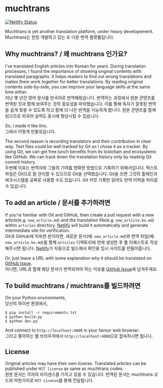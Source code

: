 # muchtrans

[![Netlify Status](https://api.netlify.com/api/v1/badges/75eb43d8-fd3b-4c0f-9237-dea8bec08456/deploy-status)](https://app.netlify.com/sites/yonghochoi/deploys)

Muchtrans is yet another translation platform, under heavy developement.
<br>Muchtrans는 한창 개발하고 있는 또 다른 번역 플랫폼입니다.

## Why muchtrans? / 왜 muchtrans 인가요?

I've translated English articles into Korean for years. During translation processes, I found the importance of showing original contents with translated paragraphs. It helps readers to find out wrong translations and makes them work together for better translations. By reading original contents side-by-side, you can improve your language skills at the same time either.
<br>지난 몇 년간 영어 문서를 한국어로 번역해왔습니다. 번역하는 과정에서 원본 콘텐츠를 번역된 것과 함께 보여주는 것의 중요성을 파악했습니다. 이를 통해 독자가 잘못된 번역을 쉽게 찾을 수 있도록 하고 함께 더 나은 번역을 가능하게 합니다. 원본 콘텐츠를 함께 읽으므로 외국어 실력도 동시에 향상시킬 수 있습니다.

So, I made it like this.
<br>그래서 이렇게 만들었습니다.

The second reason is recording translators and their contribution in clear way. Text files could be well tracked by Git so I chose it as a tracker. By using Git, we can get free lunch benefits from its toolchain and ecosystems like GitHub. We can track down the translation history only by reading Git commit history.
<br>두번째 이유는 번역자와 그들의 기여를 명확한 방법으로 기록하기 위해서입니다. 텍스트 파일은 Git으로 잘 관리할 수 있으므로 Git을 선택했습니다. Git을 쓰면 그것의 툴체인과 에코시스템을 공짜로 사용할 수도 있습니다. Git 커밋 기록만 읽어도 번역 이력을 따라갈 수 있습니다.

## To add an article / 문서를 추가하려면

If you're familiar with Git and GitHub, then create a pull request with a new article(e.g. `new_article.md`) and the translation file(e.g. `new_article.ko.md`) within `articles` directory. [Netlify](https://netlify.com) will build it automatically and generate intermediate site for verification. 
<br>Git과 GitHub에 익숙한 분이라면, 새로운 문서(예: `new_article.md`)와 번역 파일(예: `new_article.ko.md`)를 함께 `articles` 디렉토리에 안에 생성한 후 풀 리퀘스트로 작성해주시면 됩니다. [Netlify](https://netlify.com)가 자동으로 빌드해서 확인용 임시 사이트를 만들어줍니다.

Or, just leave a URL with some explanation why it should be translated on [GitHub Issue](https://github.com/zerobased-co/muchtrans/issues/9).
<br>아니면, URL과 함께 해당 문서가 번역되어야 하는 이유를 [GitHub Issue](https://github.com/zerobased-co/muchtrans/issues/9)에 남겨주세요.

## To build muchtrans / muchtrans를 빌드하려면

On your Python environments,
<br>당신의 파이썬 환경에서,

```shell
$ pip install -r requirements.txt
$ python build.py
$ python dev.py
```
And connect to `http://localhost:4000` in your favour web browser.
<br>그리고 좋아하는 웹 브라우저에서 `http://localhost:4000`으로 접속하시면 됩니다.

## License

Original articles may have their own license. Translated articles can be published under `MIT license` as same as muchtrans codes.
<br>원본 문서는 각자의 라이센스를 가지고 있을 수 있습니다. 번역된 문서는 muchtrans 코드와 마찬가지로 `MIT License`를 통해 전달됩니다.
